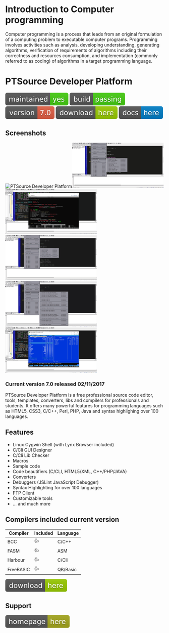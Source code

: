 # Introduction to Computer programming

Computer programming is a process that leads from an original formulation of a computing problem to executable computer programs. Programming involves activities such as analysis, developing understanding, generating algorithms, verification of requirements of algorithms including their correctness and resources consumption, and implementation (commonly referred to as coding) of algorithms in a target programming language.

# PTSource Developer Platform

[![Maintenance](/images/2017.svg)]() [![Travis](/images/rust.svg)]()  [![You can download here.](/images/version-7.0-red.svg)](https://dl.orangedox.com/gPYt7sCliblK6xVGs7?dl=1)  [![You can download here.](/images/download-here-green.svg)](https://dl.orangedox.com/gPYt7sCliblK6xVGs7?dl=1) [![Docs](/images/docs-here-blue.svg)](/docs/)

## Screenshots

![PTSource Developer Platform](https://raw.githubusercontent.com/ptsource/Developer-Platform/master/images/07.png)![PTSource Developer Platform](https://raw.githubusercontent.com/ptsource/Developer-Platform/master/images/06.png)![PTSource Developer Platform](https://raw.githubusercontent.com/ptsource/Developer-Platform/master/images/03.png)
![PTSource Developer Platform](https://raw.githubusercontent.com/ptsource/Developer-Platform/master/images/05.png)![PTSource Developer Platform](https://raw.githubusercontent.com/ptsource/Developer-Platform/master/images/04.png)![PTSource Developer Platform](https://raw.githubusercontent.com/ptsource/Developer-Platform/master/images/02.png)

### Current version 7.0 released 02/11/2017

PTSource Developer Platform is a free professional source code editor, tools, templates, converters, libs and compilers for professionals and students. It offers many powerful features for programming languages such as HTML5, CSS3, C/C++, Perl, PHP, Java and syntax highlighing over 100 languages.

## Features 

* Linux Cygwin Shell (with Lynx Browser included)
* C/Cli GUI Designer
* C/Cli Lib Checker
* Macros
* Sample code
* Code beautifiers (C/CLI, HTML5/XML, C++/PHP/JAVA)
* Converters
* Debuggers (JSLint JavaScript Debugger)
* Syntax Highlighting for over 100 languages
* FTP Client
* Customizable tools
* ... and much more

## Compilers included current version

| Compiler  | Included | Language |
| ------------- | ------------- | ------------- |  
| BCC | :+1: | C/C++ |
| FASM | :+1: | ASM |
| Harbour | :+1: | C/Cli |
| FreeBASIC | :+1: | QB/Basic |

[![You can download here.](/images/download-here-green.svg)](https://dl.orangedox.com/gPYt7sCliblK6xVGs7?dl=1)

## Support

[![Visit homepage.](/images/homepage-here-yellowgreen.svg)](https://www.facebook.com/www.ptsource.eu/)
